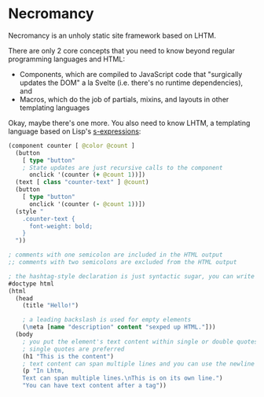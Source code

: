 # Necromancy

Necromancy is an unholy static site framework based on LHTM.

There are only 2 core concepts that you need to know beyond regular programming languages and HTML:

- Components, which are compiled to JavaScript code that "surgically updates the DOM" a la Svelte (i.e. there's no runtime dependencies), and
- Macros, which do the job of partials, mixins, and layouts in other templating languages

Okay, maybe there's one more. You also need to know LHTM, a templating language based on Lisp's [s-expressions](https://en.wikipedia.org/wiki/S-expression "relevant Wikipedia article"):

```clojure
(component counter [ @color @count ]
  (button
    [ type "button"
    ; State updates are just recursive calls to the component
      onclick '(counter (+ @count 1))])
  (text [ class "counter-text" ] @count)
  (button
    [ type "button"
      onclick '(counter (- @count 1))])
  (style "
    .counter-text {
      font-weight: bold;
    }
  "))

; comments with one semicolon are included in the HTML output
;; comments with two semicolons are excluded from the HTML output

; the hashtag-style declaration is just syntactic sugar, you can write (\!DOCTYPE html) too
#doctype html
(html
  (head
    (title "Hello!")

    ; a leading backslash is used for empty elements
    (\meta [name "description" content "sexped up HTML."]))
  (body
    ; you put the element's text content within single or double quotes
    ; single quotes are preferred
    (h1 "This is the content")
    ; text content can span multiple lines and you can use the newline escape sequence ('\n')
    (p "In Lhtm,
    Text can span multiple lines.\nThis is on its own line.")
    "You can have text content after a tag"))
```
